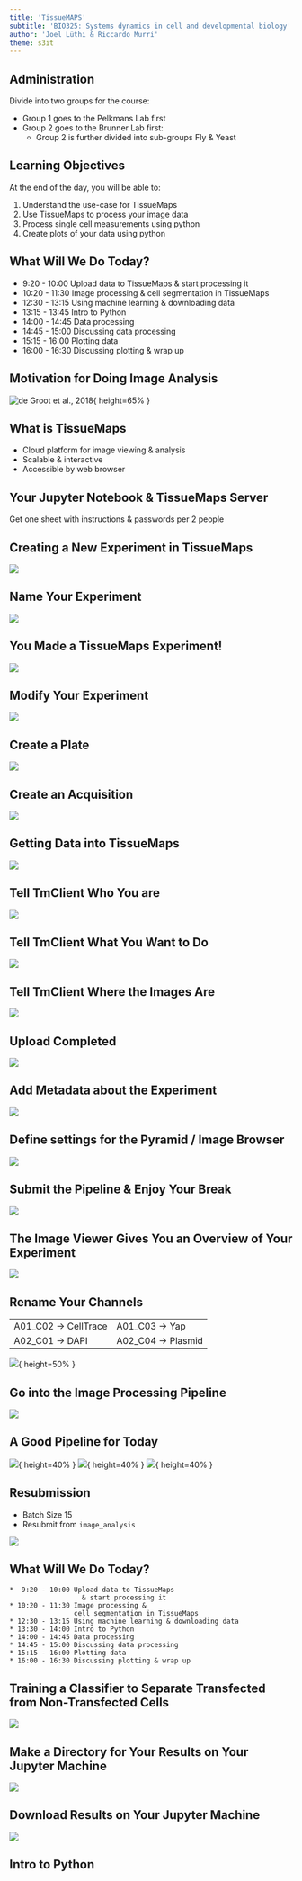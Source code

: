 ```yaml
---
title: 'TissueMAPS'
subtitle: 'BIO325: Systems dynamics in cell and developmental biology'
author: 'Joel Lüthi & Riccardo Murri'
theme: s3it
---
```


## Administration

Divide into two groups for the course:

* Group 1 goes to the Pelkmans Lab first
* Group 2 goes to the Brunner Lab first:
  - Group 2 is further divided into sub-groups Fly & Yeast


## Learning Objectives

At the end of the day, you will be able to:

1. Understand the use-case for TissueMaps
2. Use TissueMaps to process your image data
3. Process single cell measurements using python
4. Create plots of your data using python


## What Will We Do Today?

*  9:20 - 10:00	Upload data to TissueMaps
                  & start processing it
* 10:20 - 11:30	Image processing &
                cell segmentation in TissueMaps
* 12:30 - 13:15	Using machine learning & downloading data
* 13:15 - 13:45	Intro to Python
* 14:00 - 14:45	Data processing
* 14:45 - 15:00	Discussing data processing
* 15:15 - 16:00	Plotting data
* 16:00 - 16:30	Discussing plotting & wrap up


## Motivation for Doing Image Analysis

![de Groot et al., 2018](./images/CRISPR_Paper.png){ height=65% }


## What is TissueMaps

* Cloud platform for image viewing & analysis
* Scalable & interactive
* Accessible by web browser


## Your Jupyter Notebook & TissueMaps Server

Get one sheet with instructions & passwords per 2 people


## Creating a New Experiment in TissueMaps

![](./images/TissueMaps_NewExperiment.png)


## Name Your Experiment

![](./images/Experiment_naming.png)


## You Made a TissueMaps Experiment!

![](./images/TM_Overview.png)


## Modify Your Experiment

![](./images/Modify_experiment.png)


## Create a Plate

![](./images/CreateAPlate.png)


## Create an Acquisition

![](./images/CreateAnAcquisition.png)


## Getting Data into TissueMaps

![](./images/Tm_client.png)


## Tell TmClient Who You are

![](./images/TmClient_MicroscopeFile.png)


## Tell TmClient What You Want to Do

![](./images/TmClient_Upload.png)


## Tell TmClient Where the Images Are

![](./images/TmClient_UploadPath.png)


## Upload Completed

![](./images/Upload_Completed.png)


## Add Metadata about the Experiment

![](./images/Metadata.png)


## Define settings for the Pyramid / Image Browser

![](./images/Pyramid_Settings.png)


## Submit the Pipeline & Enjoy Your Break

![](./images/SubmitWorkflow.png)


## The Image Viewer Gives You an Overview of Your Experiment

![](./images/TM_Viewer.png)


## Rename Your Channels

|                         |                       |
| --                      | --                    |
| A01_C02 $\to$ CellTrace | A01_C03 $\to$ Yap     |
| A02_C01 $\to$ DAPI      | A02_C04 $\to$ Plasmid |

![](./images/RenamingChannels.png){ height=50% }


## Go into the Image Processing Pipeline

![](./images/EnterJterator.png)


## A Good Pipeline for Today

![](./images/GoodPipeline1.png){ height=40% }
![](./images/GoodPipeline2.png){ height=40% }
![](./images/GoodPipeline3.png){ height=40% }


## Resubmission

* Batch Size 15
* Resubmit from ``image_analysis``

![](./images/Resubmission.png)

## What Will We Do Today?

    *  9:20 - 10:00	Upload data to TissueMaps
                      & start processing it
    * 10:20 - 11:30	Image processing &
                    cell segmentation in TissueMaps
    * 12:30 - 13:15	Using machine learning & downloading data
    * 13:30 - 14:00	Intro to Python
    * 14:00 - 14:45	Data processing
    * 14:45 - 15:00	Discussing data processing
    * 15:15 - 16:00	Plotting data
    * 16:00 - 16:30	Discussing plotting & wrap up

## Training a Classifier to Separate Transfected from Non-Transfected Cells
![](./images/SVM_training.png)

## Make a Directory for Your Results on Your Jupyter Machine
![](./images/mkDir.png)

## Download Results on Your Jupyter Machine
![](./images/Download_Results.png)

## Intro to Python
